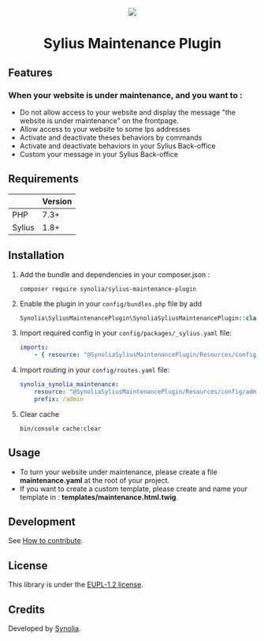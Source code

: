 <p align="center">
    <a href="https://sylius.com" target="_blank">
        <img src="https://demo.sylius.com/assets/shop/img/logo.png" />
    </a>
</p>

<h1 align="center">Sylius Maintenance Plugin</h1>


## Features

### When your website is under maintenance, and you want to :

* Do not allow access to your website and display the message "the website is under maintenance" on the frontpage.
* Allow access to your website to some Ips addresses
* Activate and deactivate theses behaviors by commands
* Activate and deactivate behaviors in your Sylius Back-office
* Custom your message in your Sylius Back-office

## Requirements

| | Version |
| :--- | :--- |
| PHP  | 7.3+ |
| Sylius | 1.8+ |


## Installation

1. Add the bundle and dependencies in your composer.json :

    ```shell
    composer require synolia/sylius-maintenance-plugin
    ```

2. Enable the plugin in your `config/bundles.php` file by add

    ```php
    Synolia\SyliusMaintenancePlugin\SynoliaSyliusMaintenancePlugin::class => ['all' => true],
    ```

3. Import required config in your `config/packages/_sylius.yaml` file:

    ```yaml
    imports:
        - { resource: "@SynoliaSyliusMaintenancePlugin/Resources/config/config.yaml" }
    ```

4. Import routing in your `config/routes.yaml` file:

    ```yaml
    synolia_synolia_maintenance:
        resource: "@SynoliaSyliusMaintenancePlugin/Resources/config/admin_routing.yaml"
        prefix: /admin
    ```


5. Clear cache

    ```shell
    bin/console cache:clear
    ```

## Usage

- To turn your website under maintenance, please create a file **maintenance.yaml** at the root of your project.   
- If you want to create a custom template, please create and name your template in : **templates/maintenance.html.twig**.

## Development

See [How to contribute](CONTRIBUTING.md).

## License

This library is under the [EUPL-1.2 license](LICENSE).

## Credits

Developed by [Synolia](https://synolia.com/).
